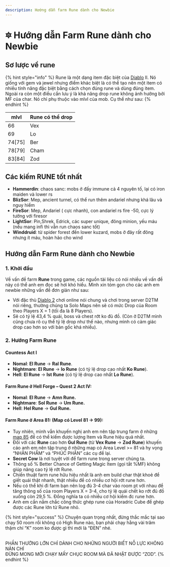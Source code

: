 ```yaml
---
description: Hướng dẫn farm Rune dành cho Newbie
---
```


# 🔯 Hướng dẫn Farm Rune dành cho Newbie

## Sơ lược về rune <a href="#so-luoc-ve-rune" id="so-luoc-ve-rune"></a>

{% hint style="info" %}
Rune là một dạng item đặc biệt của [Diablo](https://d2tm.com/tag/diablo/) II. Nó giống với gem và jewel nhưng điểm khác biệt là có thể tạo nên một item có nhiều tính năng đặc biệt bằng cách chọn đúng rune và dùng đúng item. Ngoài ra còn một điều cần lưu ý là khả năng drop rune không ảnh hưởng bởi MF của char. Nó chỉ phụ thuộc vào mlvl của mob. Cụ thể như sau:
{% endhint %}

| **mlvl** | **Rune có thể drop** |
| -------- | -------------------- |
| 66       | Vex                  |
| 69       | Lo                   |
| 74\[75]  | Ber                  |
| 78\[79]  | Cham                 |
| 83\[84]  | Zod                  |

##

## Các kiếm RUNE tốt nhất

* **Hammerdin**: chaos sanc: mobs ở đấy immune cả 4 nguyên tố, lại có iron maiden và lower rs
* **BlizSor**: Mep, ancient turnel, có thể run thêm andariel nhưng khá lâu và nguy hiểm
* **FireSor**: Mep, Andariel ( cực nhanh), con andariel rs fire -50, cực lý tưởng với firesor
* **LightSor**: Pin,Shrek, Edrick, các super unique, đông minion, yếu máu (nếu mang infi thì vẫn run chaos sanc tốt)
* **Winddruid**: từ spider forest đến lower kuzard, mobs ở đây rất đông nhưng ít máu, hoàn hảo cho wind



## **Hướng dẫn Farm Rune dành cho Newbie**

### **1. Khởi đầu**

Về vấn đề farm **Rune** trong game, các nguồn tài liệu có nói nhiều về vấn đề này có thể anh em đọc sẽ hơi khó hiểu. Mình xin tóm gọn cho các anh em newbie những vấn đề đơn giản như sau:

* Với đặc thù [Diablo 2](https://d2tm.com/tag/diablo-2/) chơi online nói chung và chơi trong server D2TM nói riêng, thường chúng ta Solo Maps nên sẽ có mức Drop của Room theo Players X = 1 (tối đa là 8 Players).
* Sẽ có tỷ lệ 43,4 % quái, boss và chest rớt ko đủ đồ. (Còn ở D2TM mình cũng chưa rõ cụ thể tỷ lệ drop như thế nào, nhưng mình có cảm giác drop cao hơn so với bản gốc khá nhiều).

### **2. Hướng Farm Rune**

#### **Countess Act I**

* **Nomal**: **El Rune** -> **Ral Rune**.
* **Nightmare**: **El Rune** -> **Io Rune** (có tỷ lệ drop cao nhất **Ko Rune**).
* **Hell**: **El Rune** -> **Ist Rune** (có tỷ lệ drop cao nhất **Lo Rune**).



#### Farm **Rune** ở **Hell Forge** – **Quest 2 Act IV**:

* **Nomal**: **El Rune** -> **Amn Rune.**
* **Nightmare**: **Sol Rune** -> **Um Rune.**
* **Hell**: **Hel Rune** -> **Gul Rune.**



#### Farm **Rune** ở **Area 81:** (Map có Level 81 -> 99):

* Tuy nhiên, mình vẫn khuyến nghị anh em nên tập trung farm ở những [map 85](https://d2tm.com/guides/bai-farm/pits-area85-la-gi-nhung-dieu-can-biet-va-pits/) để có thể kiếm được lượng Item và Rune hiệu quả nhất.
* Đối với các **Rune** cao hơn **Gul Rune** (từ **Vex Rune** -> **Zod Rune**) khuyến cáo anh em nên tập trung ở những map có Area Level >= 81 và hy vọng “NHÂN PHẨM” và “PHÚC PHẦN” các cụ để lại.
* **Secret Cow** là nơi tuyệt vời để farm rune trong server chúng ta.
* Thông số % Better Chance of Getting Magic Item (gọi tắt %MF) không giúp nâng cao tỷ lệ rớt Rune.
* Chiến thuật farm rune hữu hiệu nhất là anh em build char thật khoẻ để giết quái thật nhanh, thật nhiều để có nhiều cơ hội rớt rune hơn.
* Nếu có thể khi đi farm bạn nên log đủ 3-4 char vào room pt với nhau để tăng thông số của room Players X = 3-4, cho tỷ lệ quái chết ko rớt đủ đồ xuống còn 29,5 %. Đồng nghĩa ta có nhiều cơ hội kiếm đc rune hơn.
* Anh em cần nắm chắc công thức ghép rune của Horadric Cube để ghép được các Rune lớn từ Rune nhỏ.





{% hint style="success" %}
Chuyện quan trọng nhất, đừng thắc mắc tại sao chạy 50 room rồi không có High Rune nào, bạn phải chạy hằng vài trăm thậm chí “K” room ko được gì thì mới là “ĐEN” nhé.

\
PHẦN THƯỞNG LỚN CHỈ DÀNH CHO NHỮNG NGƯỜI BIẾT NỖ LỰC KHÔNG NẢN CHÍ\
ĐỪNG MONG MỚI CHẠY MẤY CHỤC ROOM MÀ ĐÃ NHẶT ĐƯỢC “ZOD”.
{% endhint %}
